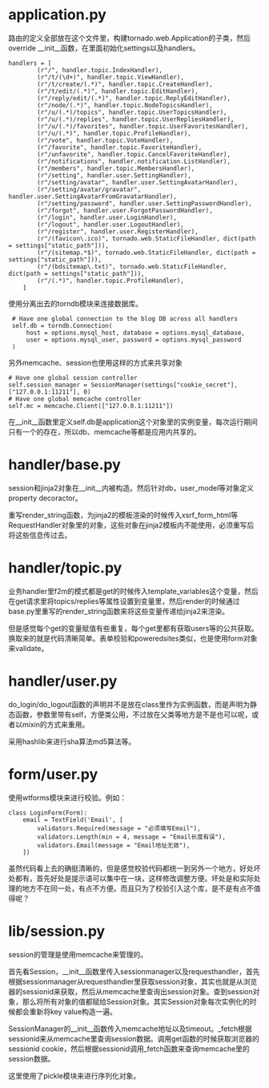 # application.py

路由的定义全部放在这个文件里，构建tornado.web.Application的子类，然后override __init__函数，在里面初始化settings以及handlers。

    handlers = [
            (r"/", handler.topic.IndexHandler),
            (r"/t/(\d+)", handler.topic.ViewHandler),
            (r"/t/create/(.*)", handler.topic.CreateHandler),
            (r"/t/edit/(.*)", handler.topic.EditHandler),
            (r"/reply/edit/(.*)", handler.topic.ReplyEditHandler),
            (r"/node/(.*)", handler.topic.NodeTopicsHandler),
            (r"/u/(.*)/topics", handler.topic.UserTopicsHandler),
            (r"/u/(.*)/replies", handler.topic.UserRepliesHandler),
            (r"/u/(.*)/favorites", handler.topic.UserFavoritesHandler),
            (r"/u/(.*)", handler.topic.ProfileHandler),
            (r"/vote", handler.topic.VoteHandler),
            (r"/favorite", handler.topic.FavoriteHandler),
            (r"/unfavorite", handler.topic.CancelFavoriteHandler),
            (r"/notifications", handler.notification.ListHandler),
            (r"/members", handler.topic.MembersHandler),
            (r"/setting", handler.user.SettingHandler),
            (r"/setting/avatar", handler.user.SettingAvatarHandler),
            (r"/setting/avatar/gravatar", handler.user.SettingAvatarFromGravatarHandler),
            (r"/setting/password", handler.user.SettingPasswordHandler),
            (r"/forgot", handler.user.ForgotPasswordHandler),
            (r"/login", handler.user.LoginHandler),
            (r"/logout", handler.user.LogoutHandler),
            (r"/register", handler.user.RegisterHandler),
            (r"/(favicon\.ico)", tornado.web.StaticFileHandler, dict(path = settings["static_path"])),
            (r"/(sitemap.*$)", tornado.web.StaticFileHandler, dict(path = settings["static_path"])),
            (r"/(bdsitemap\.txt)", tornado.web.StaticFileHandler, dict(path = settings["static_path"])),
            (r"/(.*)", handler.topic.ProfileHandler),
        ]

使用分离出去的torndb模块来连接数据库。

     # Have one global connection to the blog DB across all handlers
     self.db = torndb.Connection(
         host = options.mysql_host, database = options.mysql_database,
         user = options.mysql_user, password = options.mysql_password
     )

另外memcache、session也使用这样的方式来共享对象

    # Have one global session controller
    self.session_manager = SessionManager(settings["cookie_secret"], ["127.0.0.1:11211"], 0)
    # Have one global memcache controller
    self.mc = memcache.Client(["127.0.0.1:11211"])

在__init__函数里定义self.db是application这个对象里的实例变量，每次运行期间只有一个的存在，所以db、memcache等都是应用内共享的。



# handler/base.py

session和jinja2对象在__init__内被构造。然后针对db，user_model等对象定义property decoractor。

重写render_string函数，为jinja2的模板渲染的时候传入xsrf_form_html等RequestHandler对象里的对象，这些对象在jinja2模板内不能使用，必须重写后将这些信息传过去。



# handler/topic.py

业务handler里f2m的模式都是get的时候传入template_variables这个变量，然后在get请求里将topics/replies等属性设置到变量里，然后render的时候通过base.py里重写的render_string函数来将这些变量传递给jinja2来渲染。

但是感觉每个get的变量赋值有些重复，每个get里都有获取users等的公共获取。换取来的就是代码清晰简单。表单校验和poweredsites类似，也是使用form对象来validate。



# handler/user.py

do_login/do_logout函数的声明并不是放在class里作为实例函数，而是声明为静态函数，参数里带有self，方便类公用，不过放在父类等地方是不是也可以呢，或者以mixin的方式来重用。

采用hashlib来进行sha算法md5算法等。



# form/user.py

使用wtforms模块来进行校验。例如：

    class LoginForm(Form):
        email = TextField('Email', [
            validators.Required(message = "必须填写Email"),
            validators.Length(min = 4, message = "Email长度有误"),
            validators.Email(message = "Email地址无效"),
        ])

虽然代码看上去的确挺清晰的，但是感觉校验代码都统一到另外一个地方，好处坏处都有，首先好处是提示语可以集中在一块，这样修改调整方便。坏处是和实际处理的地方不在同一处，有点不方便。而且只为了校验引入这个库，是不是有点不值得呢？



# lib/session.py

session的管理是使用memcache来管理的。

首先看Session，__init__函数里传入sessionmanager以及requesthandler，首先根据sessionmanager从requesthandler里获取session对象，其实也就是从浏览器的sessionid来获取，然后从memcache里查询出session对象。查到session对象，那么将所有对象的值都赋给Session对象。其实Session对象每次实例化的时候都会重新将key value构造一遍。

SessionManager的__init__函数传入memcache地址以及timeout。_fetch根据sessionid来从memcache里查询session数据。调用get函数的时候获取浏览器的sessionid cookie，然后根据sessionid调用_fetch函数来查询memcache里的session数据。

这里使用了pickle模块来进行序列化对象。


